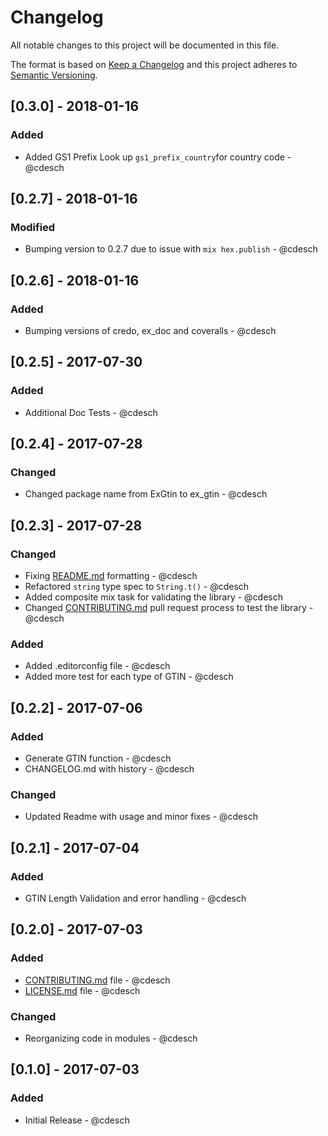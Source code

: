 # Changelog
All notable changes to this project will be documented in this file.

The format is based on [Keep a Changelog](http://keepachangelog.com/en/1.0.0/)
and this project adheres to [Semantic Versioning](http://semver.org/spec/v2.0.0.html).

## [0.3.0] - 2018-01-16
### Added
- Added GS1 Prefix Look up `gs1_prefix_country`for country code - @cdesch

## [0.2.7] - 2018-01-16
### Modified
- Bumping version to 0.2.7 due to issue with `mix hex.publish` - @cdesch

## [0.2.6] - 2018-01-16
### Added 
- Bumping versions of credo, ex_doc and coveralls - @cdesch

## [0.2.5] - 2017-07-30
### Added 
- Additional Doc Tests - @cdesch

## [0.2.4] - 2017-07-28
### Changed
- Changed package name from ExGtin to ex_gtin - @cdesch

## [0.2.3] - 2017-07-28
### Changed
- Fixing [README.md](README.md) formatting - @cdesch
- Refactored `string` type spec to `String.t()` - @cdesch
- Added composite mix task for validating the library - @cdesch
- Changed [CONTRIBUTING.md](CONTRIBUTING.md) pull request process to test the library - @cdesch

### Added
- Added .editorconfig file - @cdesch
- Added more test for each type of GTIN - @cdesch

## [0.2.2] - 2017-07-06
### Added
- Generate GTIN function - @cdesch
- CHANGELOG.md with history - @cdesch

### Changed
- Updated Readme with usage and minor fixes - @cdesch

## [0.2.1] - 2017-07-04
### Added
- GTIN Length Validation and error handling - @cdesch

## [0.2.0] - 2017-07-03
### Added
- [CONTRIBUTING.md](CONTRIBUTING.md) file - @cdesch
- [LICENSE.md](LICENSE.md) file - @cdesch

### Changed
- Reorganizing code in modules - @cdesch

## [0.1.0] - 2017-07-03
### Added
- Initial Release - @cdesch

